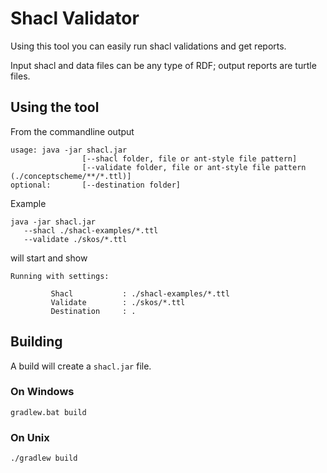 # Shacl Validator

Using this tool you can easily run shacl validations and get reports.

Input shacl and data files can be any type of RDF; output reports are turtle files.

## Using the tool 

From the commandline output

```
usage: java -jar shacl.jar
                [--shacl folder, file or ant-style file pattern] 
                [--validate folder, file or ant-style file pattern (./conceptscheme/**/*.ttl)] 
optional:       [--destination folder] 
```

Example                     

```
java -jar shacl.jar 
   --shacl ./shacl-examples/*.ttl 
   --validate ./skos/*.ttl
```

will start and show

```
Running with settings: 

		 Shacl           : ./shacl-examples/*.ttl
		 Validate        : ./skos/*.ttl
		 Destination     : .
```
                      
## Building

A build will create a `shacl.jar` file. 

### On Windows
                      
```
gradlew.bat build
```

### On Unix

```
./gradlew build
```
